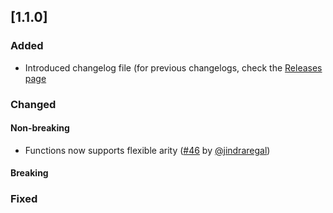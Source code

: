 ## [1.1.0]

### Added

- Introduced changelog file (for previous changelogs, check the [Releases page](https://github.com/notKamui/Keval/releases)

### Changed

#### Non-breaking

- Functions now supports flexible arity ([#46](https://github.com/notKamui/Keval/pull/46) by [@jindraregal](https://github.com/jindraregal))

#### Breaking

### Fixed
